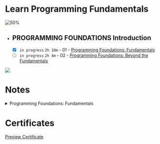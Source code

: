 # Learn Programming Fundamentals

![50%](https://progress-bar.dev/50/?title=Studying)
<br />

- ## PROGRAMMING FOUNDATIONS Introduction

  - [x] `in progress` `2h 10m` - 01 - [Programming Foundations: Fundamentals](https://www.linkedin.com/learning/programming-foundations-fundamentals-3/the-fundamentals-of-programming?autoplay=true&contextUrn=urn%3Ali%3AlyndaLearningPath%3A56db2b643dd5596be4e4989b)
  - [ ] `in progress` `2h 4m` - 02 - [Programming Foundations: Beyond the Fundamentals](https://www.linkedin.com/learning/programming-foundations-beyond-the-fundamentals/broadening-your-knowledge-of-programming-fundamentals?autoplay=true&contextUrn=urn%3Ali%3AlyndaLearningPath%3A56db2b643dd5596be4e4989b)

<img src="https://img.shields.io/badge/Total%20Number%20Of%20Hours%20For%20This%20Courses-4h14m-blue">

# Notes

<details>
  <summary>Programming Foundations: Fundamentals</summary>

bug - error - crash

order of steps is vital - 

after writing code on text editor, opening it won’t run the program, cause python is an interpreted language and to run it we need an interpreter to run it

Double-clicking does not run the Python Interpreter on the source code.

---

Three main ways to translate source code:

1. compile → write our code then compiler acts like translation server and compiles code and the receiver would never know the original code (Hight level compiled into low level machine language)  
    
    **EX → c, c++ and objective c** 
    
2. interpret → send code and then use someone who knows it to read every line (process source code line by line using interpreter)
    
    **EX → PHP and JavaScript**
    
3. combination
    
    **EX** → Java, c# and python
    

---

**Enhanced text editors (IDE - integrated development environments)**

IntelliSense→ help with suggestions while typing

---

syntax - the rules of programming language

syntax highlighting

run selected line to debug it

---

statements - expressions - operators

---

### Errors Categories

1. Syntax - language rules broken
2. Runtime - unable to execute (DivisonbyError)
3. Semantic - unexpected output (print alice - print name - print Name)

---

To get Python code suggestions, you need to tell VS Code which Python interpreter to use.

`2 * 3 + 2 * 5` → 16

---

`exit()` to make Python exit command-line prompt

---

computer gives us space in memory to store data using variables

---

java is a static typed language

python and Js are both dynamic = gets the data type from the stored value in the variable

---

python treats decimal as  floats in the most precise way while JavaScript no

---

conditional or Boolean expressions or relational operators, ==

```python
if 5 < 6:
	return True #block
else
	return False #block
```

---

```python
def testMe():
	
```

parameters - arguments

<aside>
⚠️ void means a function doesn’t return a value

</aside>
</details>  

# Certificates
[Preview Certificate]()
